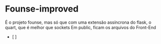 # Founse-improved
É o projeto founse, mas só que com uma extensão assíncrona do flask, o quart, que é melhor que sockets
Em public, ficam os arquivos do Front-End
- [ ]
